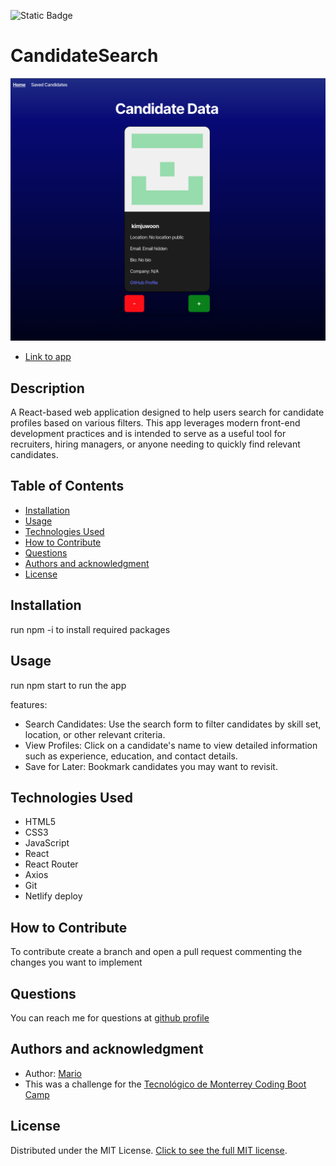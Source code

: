 ![Static Badge](https://img.shields.io/badge/license-MIT-blue?style=flat)

# CandidateSearch
![App Image](./public/image.png)

- [Link to app](https://candidate-search2.netlify.app)

## Description
A React-based web application designed to help users search for candidate profiles based on various filters. This app leverages modern front-end development practices and is intended to serve as a useful tool for recruiters, hiring managers, or anyone needing to quickly find relevant candidates.


## Table of Contents
- [Installation](#installation)
- [Usage](#usage)
- [Technologies Used](#technologies-used)
- [How to Contribute](#how-to-contribute)
- [Questions](#questions)
- [Authors and acknowledgment](#authors-and-acknowledgment)
- [License](#license)

## Installation
run npm -i to install required packages 

## Usage
run npm start to run the app

features:
- Search Candidates: Use the search form to filter candidates by skill set, location, or other relevant criteria.
- View Profiles: Click on a candidate's name to view detailed information such as experience, education, and contact details.
- Save for Later: Bookmark candidates you may want to revisit.


## Technologies Used
- HTML5
- CSS3
- JavaScript
- React
- React Router
- Axios
- Git
- Netlify deploy

## How to Contribute
To contribute create a branch and open a pull request commenting the changes you want to implement

## Questions
You can reach me for questions at [github profile](https://github.com/marioxabel)

## Authors and acknowledgment
- Author: [Mario](https://github.com/marioxabel)
- This was a challenge for the [Tecnológico de Monterrey Coding Boot Camp](https://bootcamp.tec.mx/coding/)

## License
Distributed under the MIT License. [Click to see the full MIT license](https://choosealicense.com/licenses/MIT/).
